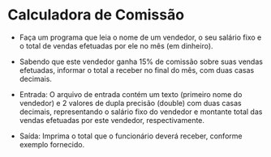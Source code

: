 # Calculadora de Comissão

- Faça um programa que leia o nome de um vendedor, o seu salário fixo e o total de vendas
efetuadas por ele no mês (em dinheiro). 

- Sabendo que este vendedor ganha 15% de comissão sobre suas vendas efetuadas, informar o total a receber no final do mês, com duas casas decimais. 

- Entrada: O arquivo de entrada contém um texto (primeiro nome do vendedor) e 2 valores de
dupla precisão (double) com duas casas decimais, representando o salário fixo do vendedor e
montante total das vendas efetuadas por este vendedor, respectivamente. 

- Saída: Imprima o total que o funcionário deverá receber, conforme exemplo fornecido.
